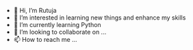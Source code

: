- 👋 Hi, I’m Rutuja
- 👀 I’m interested in learning new things and enhance my skills
- 🌱 I’m currently learning Python
- 💞️ I’m looking to collaborate on ...
- 📫 How to reach me ...

<!---
rutujamokashi2021/rutujamokashi2021 is a ✨ special ✨ repository because its `README.md` (this file) appears on your GitHub profile.
You can click the Preview link to take a look at your changes.
--->
